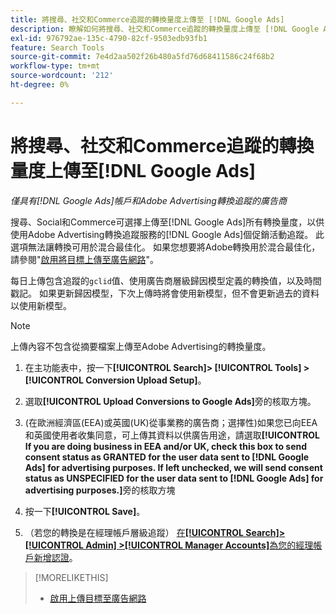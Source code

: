 ```yaml
---
title: 將搜尋、社交和Commerce追蹤的轉換量度上傳至 [!DNL Google Ads]
description: 瞭解如何將搜尋、社交和Commerce追蹤的轉換量度上傳至 [!DNL Google Ads]。
exl-id: 976792ae-135c-4790-82cf-9503edb93fb1
feature: Search Tools
source-git-commit: 7e4d2aa502f26b480a5fd76d68411586c24f68b2
workflow-type: tm+mt
source-wordcount: '212'
ht-degree: 0%

---
```


# 將搜尋、社交和Commerce追蹤的轉換量度上傳至[!DNL Google Ads]

*僅具有[!DNL Google Ads]帳戶和Adobe Advertising轉換追蹤的廣告商*

搜尋、Social和Commerce可選擇上傳至[!DNL Google Ads]所有轉換量度，以供使用Adobe Advertising轉換追蹤服務的[!DNL Google Ads]個促銷活動追蹤。 此選項無法讓轉換可用於混合最佳化。 如果您想要將Adobe轉換用於混合最佳化，請參閱&quot;[啟用將目標上傳至廣告網路](objective-upload-to-networks.md)&quot;。

每日上傳包含追蹤的`gclid`值、使用廣告商層級歸因模型定義的轉換值，以及時間戳記。 如果更新歸因模型，下次上傳時將會使用新模型，但不會更新過去的資料以使用新模型。

>[!NOTE]
>
>上傳內容不包含從摘要檔案上傳至Adobe Advertising的轉換量度。

1. 在主功能表中，按一下&#x200B;**[!UICONTROL Search]> [!UICONTROL Tools] >[!UICONTROL Conversion Upload Setup]**。

1. 選取&#x200B;**[!UICONTROL Upload Conversions to Google Ads]**&#x200B;旁的核取方塊。

1. (在歐洲經濟區(EEA)或英國(UK)從事業務的廣告商；選擇性)如果您已向EEA和英國使用者收集同意，可上傳其資料以供廣告用途，請選取&#x200B;**[!UICONTROL If you are doing business in EEA and/or UK, check this box to send consent status as GRANTED for the user data sent to [!DNL Google Ads] for advertising purposes. If left unchecked, we will send consent status as UNSPECIFIED for the user data sent to [!DNL Google Ads] for advertising purposes.]**&#x200B;旁的核取方塊

1. 按一下&#x200B;**[!UICONTROL Save]**。

1. （若您的轉換是在經理帳戶層級追蹤） [在&#x200B;**[!UICONTROL Search]> [!UICONTROL Admin] >[!UICONTROL Manager Accounts]**&#x200B;為您的經理帳戶新增認證](/help/search-social-commerce/admin/manager-accounts.md)。

>[!MORELIKETHIS]
>
>* [啟用上傳目標至廣告網路](objective-upload-to-networks.md)
